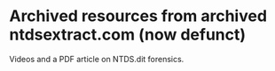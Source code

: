 # Archived resources from archived ntdsextract.com (now defunct)

Videos and a PDF article on NTDS.dit forensics.
